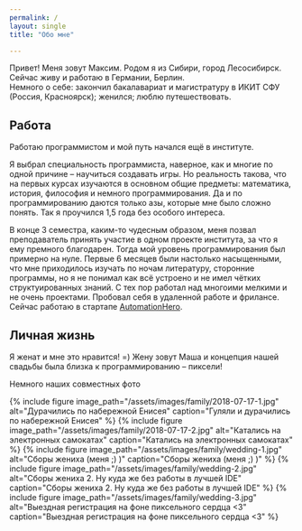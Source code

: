 ```yaml
---
permalink: /
layout: single
title: "Обо мне"

---
```


Привет! Меня зовут Максим. Родом я из Сибири, город Лесосибирск. Сейчас живу и работаю в Германии, Берлин.  
Немного о себе: закончил бакалавариат и магистратуру в ИКИТ СФУ (Россия, Красноярск); женился; люблю путешествовать. 

## Работа
Работаю программистом и мой путь начался ещё в институте.

Я выбрал специальность программиста, наверное, как и многие по одной причине – научиться создавать игры.
Но реальность такова, что на первых курсах изучаются в основном общие предметы: математика, история, философия 
и немного программирования. Да и по программированию даются только азы, которые мне было сложно понять. 
Так я проучился 1,5 года без особого интереса.

В конце 3 семестра, каким-то чудесным образом, меня позвал преподаватель принять участие в одном проекте института, 
за что я ему премного благодарен. Тогда мой уровень программирования был примерно на нуле. 
Первые 6 месяцев были настолько насыщенными, что мне приходилось изучать по ночам литературу, сторонние программы, но я 
не понимал как всё устроено и не имел чётких структуированных знаний. С тех пор работал над многоими мелкими и не очень проектами. Пробовал 
себя в удаленной работе и фрилансе. Сейчас работаю в стартапе [AutomationHero](https://automationhero.ai).

## Личная жизнь

Я женат и мне это нравится! =) Жену зовут Маша и концепция нашей свадьбы была близка к программированию – пиксели!

Немного наших совместных фото

{% include figure image_path="/assets/images/family/2018-07-17-1.jpg" alt="Дурачились по набережной Енисея" caption="Гуляли и дурачились по набережной Енисея" %}
{% include figure image_path="/assets/images/family/2018-07-17-2.jpg" alt="Катались на электронных самокатах" caption="Катались на электронных самокатах" %}
{% include figure image_path="/assets/images/family/wedding-1.jpg" alt="Сборы жениха (меня ;) )" caption="Сборы жениха (меня ;) )" %}
{% include figure image_path="/assets/images/family/wedding-2.jpg" alt="Сборы жениха 2. Ну куда же без работы в лучшей IDE" caption="Сборы жениха 2. Ну куда же без работы в лучшей IDE" %}
{% include figure image_path="/assets/images/family/wedding-3.jpg" alt="Выездная регистрация на фоне пиксельного сердца <3" caption="Выездная регистрация на фоне пиксельного сердца <3" %}